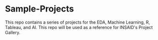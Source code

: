 # Sample-Projects
This repo contains a series of projects for the EDA, Machine Learning, R, Tableau, and AI. This repo will be used as a reference for INSAID's Project Gallery.
